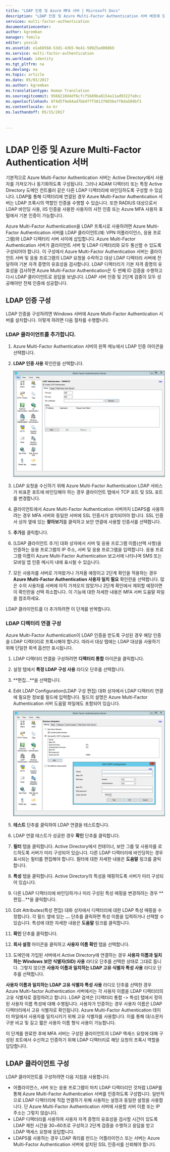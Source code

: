 ```yaml
---
title: "LDAP 인증 및 Azure MFA 서버 | Microsoft Docs"
description: "LDAP 인증 및 Azure Multi-Factor Authentication 서버 배포에 도움이 되는 Azure Multi-Factor 인증 페이지입니다."
services: multi-factor-authentication
documentationcenter: 
author: kgremban
manager: femila
editor: yossib
ms.assetid: e1a68568-53d1-4365-9e41-50925ad00869
ms.service: multi-factor-authentication
ms.workload: identity
ms.tgt_pltfrm: na
ms.devlang: na
ms.topic: article
ms.date: 05/03/2017
ms.author: kgremban
ms.translationtype: Human Translation
ms.sourcegitcommit: 9568210d4df6cfcf5b89ba8154a11ad9322fa9cc
ms.openlocfilehash: 8f4d5f9e84ad7bb4fff501370036e7f0da589bf3
ms.contentlocale: ko-kr
ms.lasthandoff: 05/15/2017


---
```

# <a name="ldap-authentication-and-azure-multi-factor-authentication-server"></a>LDAP 인증 및 Azure Multi-Factor Authentication 서버
기본적으로 Azure Multi-Factor Authentication 서버는 Active Directory에서 사용자를 가져오거나 동기화하도록 구성됩니다. 그러나 ADAM 디렉터리 또는 특정 Active Directory 도메인 컨트롤러 같은 다른 LDAP 디렉터리에 바인딩하도록 구성할 수 있습니다. LDAP를 통해 디렉터리에 연결된 경우 Azure Multi-Factor Authentication 서버는 LDAP 프록시의 역할인 인증을 수행할 수 있습니다. 또한 RADIUS 대상으로서 LDAP 바인딩 사용, IIS 인증을 사용한 사용자의 사전 인증 또는 Azure MFA 사용자 포털에서 기본 인증이 가능합니다.

Azure Multi-Factor Authentication을 LDAP 프록시로 사용하려면 Azure Multi-Factor Authentication 서버를 LDAP 클라이언트(예: VPN 어플라이언스, 응용 프로그램)와 LDAP 디렉터리 서버 사이에 삽입합니다. Azure Multi-Factor Authentication 서버가 클라이언트 서버 및 LDAP 디렉터리와 모두 통신할 수 있도록 구성되어야 합니다. 이 구성에서 Azure Multi-Factor Authentication 서버는 클라이언트 서버 및 응용 프로그램의 LDAP 요청을 수락하고 대상 LDAP 디렉터리 서버에 전달하여 기본 자격 증명의 유효성을 검사합니다. LDAP 디렉터리가 기본 자격 증명의 유효성을 검사하면 Azure Multi-Factor Authentication은 두 번째 ID 검증을 수행하고 다시 LDAP 클라이언트로 응답을 보냅니다. LDAP 서버 인증 및 2단계 검증이 모두 성공해야만 전체 인증에 성공합니다.

## <a name="configure-ldap-authentication"></a>LDAP 인증 구성
LDAP 인증을 구성하려면 Windows 서버에 Azure Multi-Factor Authentication 서버를 설치합니다. 이렇게 하려면 다음 절차를 수행합니다.

### <a name="add-an-ldap-client"></a>LDAP 클라이언트를 추가합니다.

1. Azure Multi-Factor Authentication 서버의 왼쪽 메뉴에서 LDAP 인증 아이콘을 선택합니다.
2. **LDAP 인증 사용** 확인란을 선택합니다.

   ![LDAP 인증](./media/multi-factor-authentication-get-started-server-ldap/ldap2.png)

3. LDAP 요청을 수신하기 위해 Azure Multi-Factor Authentication LDAP 서비스가 비표준 포트에 바인딩해야 하는 경우 클라이언트 탭에서 TCP 포트 및 SSL 포트를 변경합니다.
4. 클라이언트에서 Azure Multi-Factor Authentication 서버까지 LDAPS를 사용하려는 경우 MFA 서버와 동일한 서버에 SSL 인증서가 설치되어야 합니다. SSL 인증서 상자 옆에 있는 **찾아보기**를 클릭하고 보안 연결에 사용할 인증서를 선택합니다.
5. **추가**를 클릭합니다.
6. [LDAP 클라이언트 추가] 대화 상자에서 서버 및 응용 프로그램 이름(선택 사항)을 인증하는 응용 프로그램의 IP 주소, 서버 및 응용 프로그램을 입력합니다. 응용 프로그램 이름이 Azure Multi-Factor Authentication 보고서에 나타나며 SMS 또는 모바일 앱 인증 메시지 내에 표시될 수 있습니다.
7. 모든 사용자를 서버로 가져왔거나 가져올 예정이고 2단계 확인을 적용하는 경우 **Azure Multi-Factor Authentication 사용자 일치 필요** 확인란을 선택합니다. 많은 수의 사용자를 서버에 아직 가져오지 않았거나 2단계 확인에서 제외할 예정이면 이 확인란을 선택 취소합니다. 이 기능에 대한 자세한 내용은 MFA 서버 도움말 파일을 참조하세요.

LDAP 클라이언트를 더 추가하려면 이 단계를 반복합니다.

### <a name="configure-the-ldap-directory-connection"></a>LDAP 디렉터리 연결 구성

Azure Multi-Factor Authentication이 LDAP 인증을 받도록 구성된 경우 해당 인증을 LDAP 디렉터리로 프록시해야 합니다. 따라서 대상 탭에는 LDAP 대상을 사용하기 위해 단일한 회색 옵션만 표시됩니다.

1. LDAP 디렉터리 연결을 구성하려면 **디렉터리 통합** 아이콘을 클릭합니다.
2. 설정 탭에서 **특정 LDAP 구성 사용** 라디오 단추를 선택합니다.
3. **편집…**을 선택합니다.
4. Edit LDAP Configuration(LDAP 구성 편집) 대화 상자에서 LDAP 디렉터리 연결에 필요한 정보를 필드에 입력합니다. 필드의 설명은 Azure Multi-Factor Authentication 서버 도움말 파일에도 포함되어 있습니다.

    ![디렉터리 통합](./media/multi-factor-authentication-get-started-server-ldap/ldap.png)

5. **테스트** 단추를 클릭하여 LDAP 연결을 테스트합니다.
6. LDAP 연결 테스트가 성공한 경우 **확인** 단추를 클릭합니다.
7. **필터** 탭을 클릭합니다. Active Directory에서 컨테이너, 보안 그룹 및 사용자를 로드하도록 서버가 미리 구성되어 있습니다. 다른 LDAP 디렉터리에 바인딩하는 경우 표시되는 필터를 편집해야 합니다. 필터에 대한 자세한 내용은 **도움말** 링크를 클릭합니다.
8. **특성** 탭을 클릭합니다. Active Directory의 특성을 매핑하도록 서버가 미리 구성되어 있습니다.
9. 다른 LDAP 디렉터리에 바인딩하거나 미리 구성된 특성 매핑을 변경하려는 경우 **편집...**을 클릭합니다.
10. Edit Attributes(특성 편집) 대화 상자에서 디렉터리에 대한 LDAP 특성 매핑을 수정합니다. 각 필드 옆에 있는 **…** 단추를 클릭하면 특성 이름을 입력하거나 선택할 수 있습니다. 특성에 대한 자세한 내용은 **도움말** 링크를 클릭합니다.
11. **확인** 단추를 클릭합니다.
12. **회사 설정** 아이콘을 클릭하고 **사용자 이름 확인** 탭을 선택합니다.
13. 도메인에 가입된 서버에서 Active Directory에 연결하는 경우 **사용자 이름과 일치하는 Windows 보안 식별자(SID) 사용** 라디오 단추를 선택한 상태로 그대로 둡니다. 그렇지 않으면 **사용자 이름과 일치하는 LDAP 고유 식별자 특성 사용** 라디오 단추를 선택합니다. 

**사용자 이름과 일치하는 LDAP 고유 식별자 특성 사용** 라디오 단추를 선택한 경우 Azure Multi-factor Authentication 서버에서는 각 사용자 이름을 LDAP 디렉터리의 고유 식별자로 결정하려고 합니다. LDAP 검색은 [디렉터리 통합 -> 특성] 탭에서 정의된 사용자 이름 특성에 대해 수행됩니다. 사용자가 인증하는 경우 사용자 이름은 LDAP 디렉터리에서 고유 식별자로 확인됩니다. Azure Multi-Factor Authentication 데이터 파일에서 사용자를 일치시키기 위해 고유 식별자를 사용합니다. 이를 통해 대/소문자 구분 비교 및 길고 짧은 사용자 이름 형식 사용이 가능합니다.

이 단계를 완료한 후에 MFA 서버는 구성된 클라이언트의 LDAP 액세스 요청에 대해 구성된 포트에서 수신하고 인증하기 위해 LDAP 디렉터리로 해당 요청의 프록시 역할을 담당합니다.

## <a name="configure-ldap-client"></a>LDAP 클라이언트 구성
LDAP 클라이언트를 구성하려면 다음 지침을 사용합니다.

* 어플라이언스, 서버 또는 응용 프로그램이 마치 LDAP 디렉터리인 것처럼 LDAP를 통해 Azure Multi-Factor Authentication 서버를 인증하도록 구성합니다. 일반적으로 LDAP 디렉터리에 직접 연결하기 위해 사용하는 설정과 동일한 설정을 사용합니다. 단 Azure Multi-Factor Authentication 서버에 사용할 서버 이름 또는 IP 주소는 그렇지 않습니다.
* LDAP 디렉터리를 사용하여 사용자 자격 증명의 유효성을 검사할 시간이 있도록 LDAP 제한 시간을 30~60초로 구성하고 2단계 검증을 수행하고 응답을 받고 LDAP 액세스 요청에 응답합니다.
* LDAPS를 사용하는 경우 LDAP 쿼리를 만드는 어플라이언스 또는 서버는 Azure Multi-Factor Authentication 서버에 설치된 SSL 인증서를 신뢰해야 합니다.


